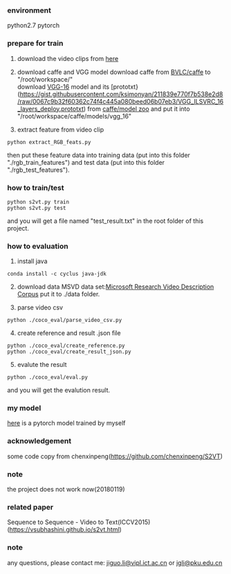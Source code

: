 ### environment
python2.7
pytorch

### prepare for train
1. download the video clips from [here](http://www.cs.utexas.edu/users/ml/clamp/videoDescription/)

2. download caffe and VGG model
download caffe from [BVLC/caffe](https://github.com/BVLC/caffe) to "/root/workspace/"    
download [VGG-16](http://www.robots.ox.ac.uk/~vgg/software/very_deep/caffe/VGG_ILSVRC_16_layers.caffemodel) model and its [prototxt}(https://gist.githubusercontent.com/ksimonyan/211839e770f7b538e2d8/raw/0067c9b32f60362c74f4c445a080beed06b07eb3/VGG_ILSVRC_16_layers_deploy.prototxt) from [caffe/model zoo](https://github.com/BVLC/caffe/wiki/Model-Zoo#models-used-by-the-vgg-team-in-ilsvrc-2014) and put it into "/root/workspace/caffe/models/vgg_16"

3. extract feature from video clip
```
python extract_RGB_feats.py
```
then put these feature data into training data (put into this folder "./rgb_train_features") and test data (put into this folder "./rgb_test_features").

### how to train/test
```
python s2vt.py train
python s2vt.py test
```
and you will get a file named "test_result.txt" in the root folder of this project.

### how to evaluation
1. install java
```
conda install -c cyclus java-jdk 
```
2. download data
MSVD data set:[Microsoft Research Video Description Corpus](https://www.microsoft.com/en-us/download/details.aspx?id=52422&from=http%3A%2F%2Fresearch.microsoft.com%2Fen-us%2Fdownloads%2F38cf15fd-b8df-477e-a4e4-a4680caa75af%2Fdefault.aspx)
put it to ./data folder.

3. parse video csv
```
python ./coco_eval/parse_video_csv.py
```
4. create reference and result .json file
```
python ./coco_eval/create_reference.py
python ./coco_eval/create_result_json.py
```
5. evalute the result
```
python ./coco_eval/eval.py
```

and you will get the evalution result.

### my model
[here]() is a pytorch model trained by myself
### acknowledgement
some code copy from chenxinpeng(https://github.com/chenxinpeng/S2VT)

### note
the project does not work now(20180119)

### related paper
Sequence to Sequence - Video to Text(ICCV2015)(https://vsubhashini.github.io/s2vt.html)

### note
any questions, please contact me: jiguo.li@vipl.ict.ac.cn or jgli@pku.edu.cn

